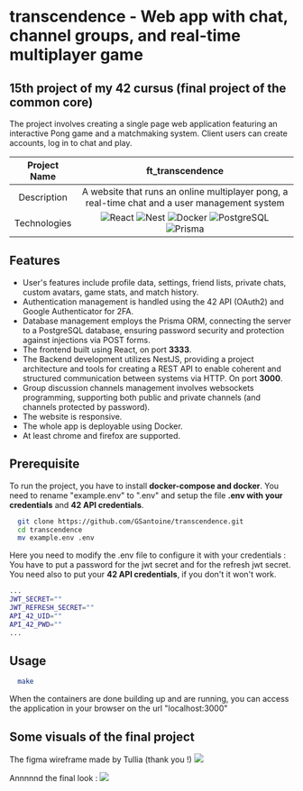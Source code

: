 # transcendence - Web app with chat, channel groups, and real-time multiplayer game

## 15th project of my 42 cursus (final project of the common core)

The project involves creating a single page web application featuring an interactive Pong game and a matchmaking system. Client users can create accounts, log in to chat and play.


|    Project Name    |                                                                       ft_transcendence                                                                      |
| :----------------: | :-------------------------------------------------------------------------------------------------------------------------------------------------: |
|    Description     |       A website that runs an online multiplayer pong, a real-time chat and a user management system                                       |
|    Technologies    |  <img alt="React" src="https://img.shields.io/badge/React-20232a.svg?logo=react&logoColor=%2361DAFB"> <img alt="Nest" src="https://img.shields.io/badge/nestjs-%23E0234E.svg?logo=nestjs&logoColor=white"> <img alt="Docker" src="https://img.shields.io/badge/docker-%230db7ed.svg?logo=docker&logoColor=white"> <img alt="PostgreSQL" src ="https://img.shields.io/badge/PostgreSQL-316192.svg?logo=postgresql&logoColor=white"> <img alt="Prisma" src="https://img.shields.io/badge/Prisma-3982CE?logo=Prisma&logoColor=white"> |

## Features 
- User's features include profile data, settings, friend lists, private chats, custom avatars, game stats, and match history.
- Authentication management is handled using the 42 API (OAuth2) and Google Authenticator for 2FA.
- Database management employs the Prisma ORM, connecting the server to a PostgreSQL database, ensuring password security and protection against injections via POST forms.
- The frontend built using React, on port __3333__.
- The Backend development utilizes NestJS, providing a project architecture and tools for creating a REST API to enable coherent and structured communication between systems via HTTP. On port __3000__.
- Group discussion channels management involves websockets programming, supporting both public and private channels (and channels protected by password).
- The website is responsive.
- The whole app is deployable using Docker.
- At least chrome and firefox are supported.


## Prerequisite

To run the project, you have to install __docker-compose and docker__. You need to rename "example.env" to ".env" and setup the file __.env with your credentials__ and __42 API credentials__.
```bash
  git clone https://github.com/GSantoine/transcendence.git
  cd transcendence
  mv example.env .env
```

Here you need to modify the .env file to configure it with your credentials :<br>
You have to put a password for the jwt secret and for the refresh jwt secret. You need also to put your __42 API credentials__, if you don't it won't work.
```bash
...
JWT_SECRET=""
JWT_REFRESH_SECRET=""
API_42_UID=""
API_42_PWD=""
...
```

## Usage
```bash
  make
```
When the containers are done building up and are running, you can access the application in your browser on the url "localhost:3000"

## Some visuals of the final project
The figma wireframe made by Tullia (thank you !)
![](https://github.com/trobert42/transcendence/blob/main/transcendence_figma.png)

Annnnnd the final look :
![](https://github.com/trobert42/transcendence/blob/main/transcendence_clip.gif)
